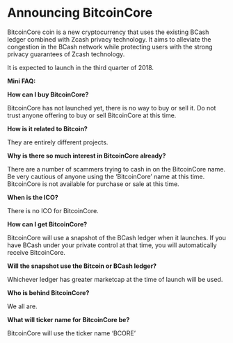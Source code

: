 # Announcing BitcoinCore

BitcoinCore coin is a new cryptocurrency that uses the existing BCash ledger combined with Zcash privacy technology. It aims to alleviate the congestion in the BCash network while protecting users with the strong privacy guarantees of Zcash technology.

It is expected to launch in the third quarter of 2018.

**Mini FAQ:**

**How can I buy BitcoinCore?**

BitcoinCore has not launched yet, there is no way to buy or sell it. Do not trust anyone offering to buy or sell BitcoinCore at this time.

**How is it related to Bitcoin?**

They are entirely different projects.

**Why is there so much interest in BitcoinCore already?**

There are a number of scammers trying to cash in on the BitcoinCore name. Be very cautious of anyone using the ‘BitcoinCore’ name at this time. BitcoinCore is not available for purchase or sale at this time.

**When is the ICO?**

There is no ICO for BitcoinCore.

**How can I get BitcoinCore?**

BitcoinCore will use a snapshot of the BCash ledger when it launches. If you have BCash under your private control at that time, you will automatically receive BitcoinCore.

**Will the snapshot use the Bitcoin or BCash ledger?**

Whichever ledger has greater marketcap at the time of launch will be used.

**Who is behind BitcoinCore?**

We all are.

**What will ticker name for BitcoinCore be?**

BitcoinCore will use the ticker name ‘BCORE’
